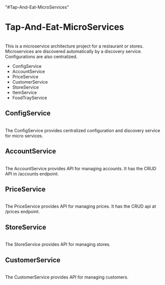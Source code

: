 "#Tap-And-Eat-MicroServices" 

<h1>Tap-And-Eat-MicroServices</h1>
</br>
This is a microservice architecture project for a restaurant or stores. Microservices are discovered automatically by a discovery service. Configurations are also centralized.
<ul>
<li>ConfigService</li>
<li>AccountService</li>
<li>PriceService</li>
<li>CustomerService</li>
<li>StoreService</li>
<li>ItemService</li>
<li>FoodTrayService</li>
</ul>
<h2>ConfigService</h2>
</br>
The ConfigService provides centralized configuration and discovery service for micro services.
<h2>AccountService</h2>
</br>
The AccountService provides API for managing accounts. It has the CRUD API in /accounts endpoint.
<h2>PriceService</h2>
</br>
The PriceService provides API for managing prices. It has the CRUD api at /prices endpoint.
<h2>StoreService</h2>
</br>
The StoreService provides API for managing stores.
<h2>CustomerService</h2>
</br>
The CustomerService provides API for managing customers.
